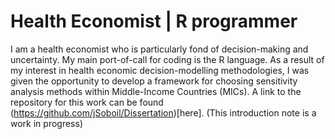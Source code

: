 # Health Economist | R programmer
I am a health economist who is particularly fond of decision-making and uncertainty. My main port-of-call for coding is the R language. As a result of my interest in health economic decision-modelling methodologies, I was given the opportunity to develop a framework for choosing sensitivity analysis methods within Middle-Income Countries (MICs). A link to the repository for this work can be found (https://github.com/jSoboil/Dissertation)[here]. (This introduction note is a work in progress)
